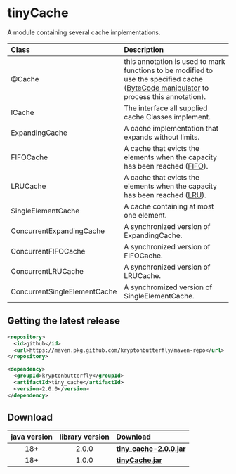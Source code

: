 # tinyCache
A module containing several cache implementations.

Class                        | Description
:--------------------------  | :----------
@Cache                       | this annotation is used to mark functions to be modified to use the specified cache ([ByteCode manipulator](https://github.com/kryptonbutterfly/CacheBuilder) to process this annotation).
ICache                       | The interface all supplied cache Classes implement.
ExpandingCache               | A cache implementation that expands without limits.
FIFOCache                    | A cache that evicts the elements when the capacity has been reached ([FIFO](https://en.wikipedia.org/wiki/Cache_replacement_policies#First_in_first_out_(FIFO))).
LRUCache                     | A cache that evicts the elements when the capacity has been reached ([LRU](https://en.wikipedia.org/wiki/Cache_replacement_policies#Least_recently_used_(LRU))).
SingleElementCache           | A cache containing at most one element.
ConcurrentExpandingCache     | A synchronized version of ExpandingCache.
ConcurrentFIFOCache          | A synchronized version of FIFOCache.
ConcurrentLRUCache           | A synchronized version of LRUCache.
ConcurrentSingleElementCache | A synchromized version of SingleElementCache.

## Getting the latest release

```xml
<repository>
  <id>github</id>
  <url>https://maven.pkg.github.com/kryptonbutterfly/maven-repo</url>
</repository>
```

```xml
<dependency>
  <groupId>kryptonbutterfly</groupId>
  <artifactId>tiny_cache</artifactId>
  <version>2.0.0</version>
</dependency>
```

## Download
java version | library version | Download
:----------: | :-------------: | :-------
18+          | 2.0.0           | [**tiny_cache-2.0.0.jar**](https://github-registry-files.githubusercontent.com/731108692/4cb5d080-b665-11ee-9c9d-546137347dc4?X-Amz-Algorithm=AWS4-HMAC-SHA256&X-Amz-Credential=AKIAVCODYLSA53PQK4ZA%2F20240118%2Fus-east-1%2Fs3%2Faws4_request&X-Amz-Date=20240118T235505Z&X-Amz-Expires=300&X-Amz-Signature=19949762a305d7a7de308ee39d0f39bd270504466fa3b6df40a4fdb989169986&X-Amz-SignedHeaders=host&actor_id=0&key_id=0&repo_id=731108692&response-content-disposition=filename%3Dtiny_cache-2.0.0.jar&response-content-type=application%2Foctet-stream)
18+          | 1.0.0           | [**tinyCache.jar**](https://github.com/kryptonbutterfly/tinyCache/releases/download/v1.0.0/tinyCache.jar)

